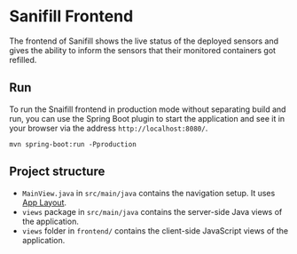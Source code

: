 # Sanifill Frontend

The frontend of Sanifill shows the live status of the deployed sensors and gives the ability to inform the sensors that 
their monitored containers got refilled.

## Run

To run the Snaifill frontend in production mode without separating build and run, you can use the Spring Boot plugin to 
start the application and see it in your browser via the address `http://localhost:8080/`.

```shell script
mvn spring-boot:run -Pproduction
```

## Project structure

* `MainView.java` in `src/main/java` contains the navigation setup. It uses [App Layout](https://vaadin.com/components/vaadin-app-layout).
* `views` package in `src/main/java` contains the server-side Java views of the application.
* `views` folder in `frontend/` contains the client-side JavaScript views of the application.

[comment]: <> (## Deploying using Docker)

[comment]: <> (To build the Dockerized version of the project, run)

[comment]: <> (```)

[comment]: <> (docker build . -t sanifill-frontend:latest)

[comment]: <> (```)

[comment]: <> (Once the Docker image is correctly built, you can test it locally using)

[comment]: <> (```)

[comment]: <> (docker run -p 8080:8080 sanifill-frontend:latest)

[comment]: <> (```)
